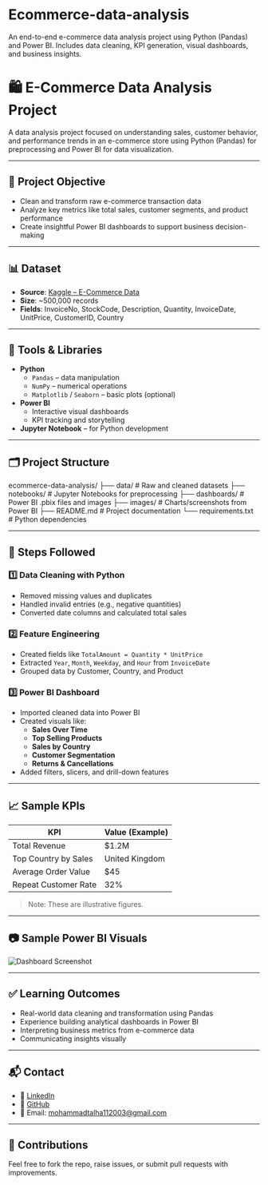 # Ecommerce-data-analysis
An end-to-end e-commerce data analysis project using Python (Pandas) and Power BI. Includes data cleaning, KPI generation, visual dashboards, and business insights.

# 🛍️ E-Commerce Data Analysis Project

A data analysis project focused on understanding sales, customer behavior, and performance trends in an e-commerce store using Python (Pandas) for preprocessing and Power BI for data visualization.

---

## 🎯 Project Objective

- Clean and transform raw e-commerce transaction data  
- Analyze key metrics like total sales, customer segments, and product performance  
- Create insightful Power BI dashboards to support business decision-making

---

## 📊 Dataset

- **Source**: [Kaggle – E-Commerce Data](https://www.kaggle.com/datasets/carrie1/ecommerce-data)  
- **Size**: ~500,000 records  
- **Fields**: InvoiceNo, StockCode, Description, Quantity, InvoiceDate, UnitPrice, CustomerID, Country

---

## 🧰 Tools & Libraries

- **Python**
  - `Pandas` – data manipulation
  - `NumPy` – numerical operations
  - `Matplotlib` / `Seaborn` – basic plots (optional)
- **Power BI**
  - Interactive visual dashboards
  - KPI tracking and storytelling
- **Jupyter Notebook** – for Python development

---

## 🗂️ Project Structure

ecommerce-data-analysis/
├── data/ # Raw and cleaned datasets
├── notebooks/ # Jupyter Notebooks for preprocessing
├── dashboards/ # Power BI .pbix files and images
├── images/ # Charts/screenshots from Power BI
├── README.md # Project documentation
└── requirements.txt # Python dependencies

---

## 🚀 Steps Followed

### 1️⃣ Data Cleaning with Python
- Removed missing values and duplicates
- Handled invalid entries (e.g., negative quantities)
- Converted date columns and calculated total sales

### 2️⃣ Feature Engineering
- Created fields like `TotalAmount = Quantity * UnitPrice`
- Extracted `Year`, `Month`, `Weekday`, and `Hour` from `InvoiceDate`
- Grouped data by Customer, Country, and Product

### 3️⃣ Power BI Dashboard
- Imported cleaned data into Power BI
- Created visuals like:
  - **Sales Over Time**
  - **Top Selling Products**
  - **Sales by Country**
  - **Customer Segmentation**
  - **Returns & Cancellations**
- Added filters, slicers, and drill-down features

---

## 📈 Sample KPIs

| KPI                        | Value (Example)  |
|---------------------------|------------------|
| Total Revenue             | $1.2M            |
| Top Country by Sales      | United Kingdom   |
| Average Order Value       | $45              |
| Repeat Customer Rate      | 32%              |

> Note: These are illustrative figures.

---

## 📷 Sample Power BI Visuals

![Dashboard Screenshot](images/powerbi_dashboard.png)

---

## ✅ Learning Outcomes

- Real-world data cleaning and transformation using Pandas  
- Experience building analytical dashboards in Power BI  
- Interpreting business metrics from e-commerce data  
- Communicating insights visually

---

## 📬 Contact

- 🔗 [LinkedIn](https://linkedin.com/in/mohammedthalhas)
- 🐙 [GitHub](https://github.com/Thalha-Minato)
- 📧 Email: mohammadtalha112003@gmail.com

---

## 🙌 Contributions

Feel free to fork the repo, raise issues, or submit pull requests with improvements.
